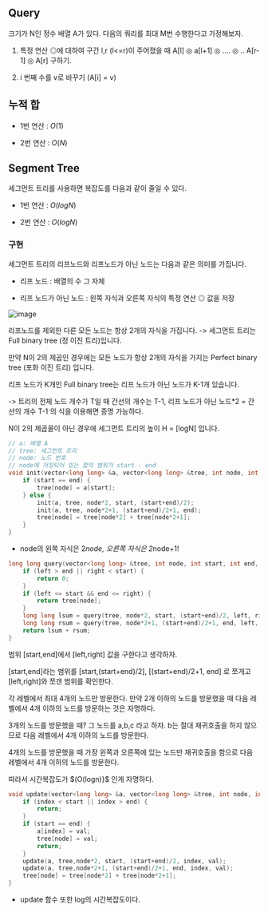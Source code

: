 ## Query
크기가 N인 정수 배열 A가 있다. 다음의 쿼리를 최대 M번 수행한다고 가정해보자.

1. 특정 연산 ◎에 대하여 구간 l,r (l<=r)이 주어졌을 때  A[l] ◎ a[l+1] ◎ .... ◎ .. A[r-1] ◎ A[r] 구하기.

2. i 번째 수를 v로 바꾸기 (A[i] = v)

## 누적 합
- 1번 연산 : ${O(1)}$

- 2번 연산 : ${O(N)}$


## Segment Tree
세그먼트 트리를 사용하면 복잡도를 다음과 같이 줄일 수 있다.
- 1번 연산 : ${O(logN)}$

- 2번 연산 : ${O(logN)}$

### 구현
세그먼트 트리의 리프노드와 리프노드가 아닌 노드는 다음과 같은 의미를 가집니다.

- 리프 노드 : 배열의 수 그 자체

- 리프 노드가 아닌 노드 : 왼쪽 자식과 오른쪽 자식의 특정 연산 ◎ 값을 저장

![image](https://github.com/user-attachments/assets/237d5f55-edad-4f31-ab78-8d2937fcebac)

리프노드를 제외한 다른 모든 노드는 항상 2개의 자식을 가집니다. -> 세그먼트 트리는 Full binary tree (정 이진 트리)입니다.

만약 N이 2의 제곱인 경우에는 모든 노드가 항상 2개의 자식을 가지는 Perfect binary tree (포화 이진 트리) 입니다. 

리프 노드가 K개인 Full binary tree는 리프 노드가 아닌 노드가 K-1개 있습니다.

-> 트리의 전체 노드 개수가 T일 때 간선의 개수는 T-1, 리프 노드가 아닌 노드*2 = 간선의 개수 T-1 의 식을 이용해면 증명 가능하다. 

N이 2의 제곱꼴이 아닌 경우에 세그먼트 트리의 높이 H = [logN] 입니다. 

```c++
// a: 배열 A
// tree: 세그먼트 트리
// node: 노드 번호
// node에 저장되어 있는 합의 범위가 start - end
void init(vector<long long> &a, vector<long long> &tree, int node, int start, int end) {
    if (start == end) {
        tree[node] = a[start];
    } else {
        init(a, tree, node*2, start, (start+end)/2);
        init(a, tree, node*2+1, (start+end)/2+1, end);
        tree[node] = tree[node*2] + tree[node*2+1];
    }
}
```
- node의 왼쪽 자식은 2*node, 오른쪽 자식은 2*node+1!

```c++
long long query(vector<long long> &tree, int node, int start, int end, int left, int right) {
    if (left > end || right < start) {
        return 0;
    }
    if (left <= start && end <= right) {
        return tree[node];
    }
    long long lsum = query(tree, node*2, start, (start+end)/2, left, right);
    long long rsum = query(tree, node*2+1, (start+end)/2+1, end, left, right);
    return lsum + rsum;
}
```
범위 [start,end]에서 [left,right] 값을 구한다고 생각하자.

[start,end]라는 범위를 [start,(start+end)/2], [(start+end)/2+1, end] 로 쪼개고 [left,right]와 쪼갠 범위를 확인한다.

각 레벨에서 최대 4개의 노드만 방문한다. 만약 2개 이하의 노드를 방문했을 때 다음 레벨에서 4개 이하의 노드를 방문하는 것은 자명하다.

3개의 노드를 방문했을 때? 그 노드를 a,b,c 라고 하자. b는 절대 재귀호출을 하지 않으므로 다음 레벨에서 4개 이하의 노드를 방문한다.

4개의 노드를 방문했을 때 가장 왼쪽과 오른쪽에 있는 노드만 재귀호출을 함으로 다음 레벨에서 4개 이하의 노드를 방문한다.

따라서 시간복잡도가 $(O(logn)}$ 인게 자명하다.

```c++
void update(vector<long long> &a, vector<long long> &tree, int node, int start, int end, int index, long long val) {
    if (index < start || index > end) {
        return;
    }
    if (start == end) {
        a[index] = val;
        tree[node] = val;
        return;
    }
    update(a, tree,node*2, start, (start+end)/2, index, val);
    update(a, tree,node*2+1, (start+end)/2+1, end, index, val);
    tree[node] = tree[node*2] + tree[node*2+1];
}

```
- update 함수 또한 log의 시간복잡도이다. 

